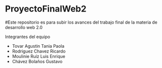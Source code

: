 # ProyectoFinalWeb2
#Este repositorio es para subir los avances del trabajo final de la materia de desarrollo web 2.0


Integrantes del equipo
- Tovar Agustin Tania Paola
- Rodriguez Chavez Ricardo
- Moulinie Ruíz Luis Enrique
- Chávez Bolaños Gustavo
